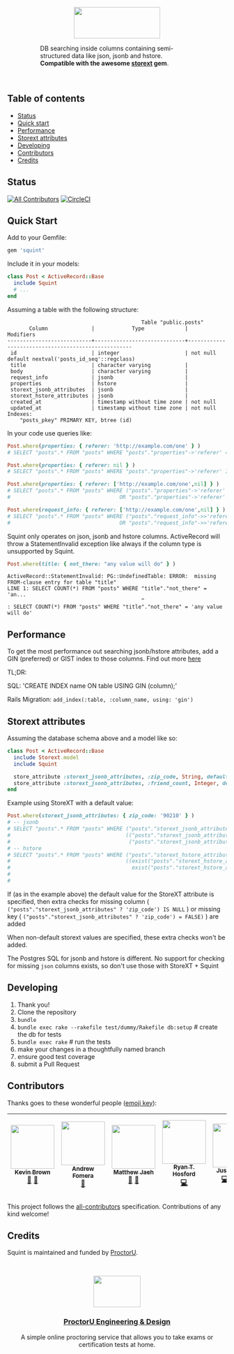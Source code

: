 <p align="center">
  <a href="https://twitter.com/ProctorUEng">
    <img src="https://s3-us-west-2.amazonaws.com/dev-team-resources/squint-wordmark.svg" width=198 height=72>
  </a>

  <p align="center">
    <div style="width:70%;margin:0 auto;">
      DB searching inside columns containing semi-structured data like json,
      jsonb and hstore. <strong>Compatible with the awesome
      <a href="https://github.com/G5/storext">storext</a> gem</strong>.
    </div>
  </p>
</p>

<br>

## Table of contents

- [Status](#status)
- [Quick start](#quick-start)
- [Performance](#performance)
- [Storext attributes](#storext-attributes)
- [Developing](#developing)
- [Contributors](#contributors)
- [Credits](#credits)

## Status
[![All Contributors](https://img.shields.io/badge/all_contributors-7-orange.svg?style=flat-square)](#contributors)
[![CircleCI](https://circleci.com/gh/ProctorU/squint.svg?style=svg)](https://circleci.com/gh/ProctorU/squint)

## Quick Start

Add to your Gemfile:

```ruby
gem 'squint'
```

Include it in your models:

```ruby
class Post < ActiveRecord::Base
  include Squint
  # ...
end
```

Assuming a table with the following structure:
```
                                           Table "public.posts"
       Column              |            Type             |                     Modifiers
---------------------------+-----------------------------+----------------------------------------------------
 id                        | integer                     | not null default nextval('posts_id_seq'::regclass)
 title                     | character varying           |
 body                      | character varying           |
 request_info              | jsonb                       |
 properties                | hstore                      |
 storext_jsonb_attributes  | jsonb                       |
 storext_hstore_attributes | jsonb                       |
 created_at                | timestamp without time zone | not null
 updated_at                | timestamp without time zone | not null
Indexes:
    "posts_pkey" PRIMARY KEY, btree (id)
```

In your code use queries like:
```ruby
Post.where(properties: { referer: 'http://example.com/one' } )
# SELECT "posts".* FROM "posts" WHERE "posts"."properties"->'referer' = 'http://example.com/one'

Post.where(properties: { referer: nil } )
# SELECT "posts".* FROM "posts" WHERE "posts"."properties"->'referer' IS NULL

Post.where(properties: { referer: ['http://example.com/one',nil] } )
# SELECT "posts".* FROM "posts" WHERE ("posts"."properties"->'referer' = 'http://example.com/one'
#                                   OR "posts"."properties"->'referer' IS NULL)

Post.where(request_info: { referer: ['http://example.com/one',nil] } )
# SELECT "posts".* FROM "posts" WHERE ("posts"."request_info"->>'referer' = 'http://example.com/one'
#                                   OR "posts"."request_info"->>'referer' IS NULL)
```

Squint only operates on json, jsonb and hstore columns.   ActiveRecord
will throw a StatementInvalid exception like always if the column type is unsupported by
Squint.

```ruby
Post.where(title: { not_there: "any value will do" } )
```

```
ActiveRecord::StatementInvalid: PG::UndefinedTable: ERROR:  missing FROM-clause entry for table "title"
LINE 1: SELECT COUNT(*) FROM "posts" WHERE "title"."not_there" = 'an...
                                           ^
: SELECT COUNT(*) FROM "posts" WHERE "title"."not_there" = 'any value will do'
```

## Performance
To get the most performance out searching jsonb/hstore attributes, add a GIN (preferred) or
GIST index to those columns.   Find out more
[here](https://www.postgresql.org/docs/9.5/static/textsearch-indexes.html)

TL;DR:

SQL: 'CREATE INDEX name ON table USING GIN (column);'

Rails Migration: `add_index(:table, :column_name, using: 'gin')`


## Storext attributes
Assuming the database schema above and a model like so:
```ruby
class Post < ActiveRecord::Base
  include Storext.model
  include Squint

  store_attribute :storext_jsonb_attributes, :zip_code, String, default: '90210'
  store_attribute :storext_jsonb_attributes, :friend_count, Integer, default: 0
end
```

Example using StoreXT with a default value:
```ruby
Post.where(storext_jsonb_attributes: { zip_code: '90210' } )
# -- jsonb
# SELECT "posts".* FROM "posts" WHERE ("posts"."storext_jsonb_attributes"->>'zip_code' = '90210' OR
#                                     (("posts"."storext_jsonb_attributes" ? 'zip_code') IS NULL OR
#                                      ("posts"."storext_jsonb_attributes" ? 'zip_code') = FALSE))
# -- hstore
# SELECT "posts".* FROM "posts" WHERE ("posts"."storext_hstore_attributes"->'zip_code' = '90210' OR
#                                     ((exist("posts"."storext_hstore_attributes", 'zip_code') = FALSE) OR
#                                       exist("posts"."storext_hstore_attributes", 'zip_code') IS NULL))
#
#
```
If (as in the example above) the default value for the StoreXT attribute is specified, then extra
checks for missing column ( `("posts"."storext_jsonb_attributes" ? 'zip_code') IS NULL` ) or
missing key ( `("posts"."storext_jsonb_attributes" ? 'zip_code') = FALSE)` ) are added

When non-default storext values are specified, these extra checks won't be added.

The Postgres SQL for jsonb and hstore is different.   No support for checking for missing `json`
columns exists, so don't use those with StoreXT + Squint

## Developing

1. Thank you!
1. Clone the repository
1. `bundle`
1. `bundle exec rake --rakefile test/dummy/Rakefile db:setup` # create the db for tests
1. `bundle exec rake`   # run the tests
1. make your changes in a thoughtfully named branch
1. ensure good test coverage
1. submit a Pull Request

## Contributors

Thanks goes to these wonderful people ([emoji key](https://github.com/kentcdodds/all-contributors#emoji-key)):

<!-- ALL-CONTRIBUTORS-LIST:START - Do not remove or modify this section -->
| [<img src="https://avatars2.githubusercontent.com/u/864581?v=3" width="100px;"/><br /><sub>Kevin Brown</sub>](https://github.com/chevinbrown)<br />[🎨](#design-chevinbrown "Design") [👀](#review-chevinbrown "Reviewed Pull Requests") | [<img src="https://avatars2.githubusercontent.com/u/1741179?v=3" width="100px;"/><br /><sub>Andrew Fomera</sub>](http://andrewfomera.com)<br />[👀](#review-king601 "Reviewed Pull Requests") | [<img src="https://avatars2.githubusercontent.com/u/1785682?v=3" width="100px;"/><br /><sub>Matthew Jaeh</sub>](https://github.com/Jaehdawg)<br />[🎨](#design-Jaehdawg "Design") [👀](#review-Jaehdawg "Reviewed Pull Requests") | [<img src="https://avatars2.githubusercontent.com/u/708692?v=3" width="100px;"/><br /><sub>Ryan T. Hosford</sub>](https://github.com/rthbound)<br />[💻](https://github.com/ProctorU/squint/commits?author=rthbound "Code") | [<img src="https://avatars0.githubusercontent.com/u/3933204?v=3" width="100px;"/><br /><sub>Justin Licata</sub>](https://twitter.com/justinlicata)<br />[💻](https://github.com/ProctorU/squint/commits?author=licatajustin "Code") [🎨](#design-licatajustin "Design") [📖](https://github.com/ProctorU/squint/commits?author=licatajustin "Documentation") [👀](#review-licatajustin "Reviewed Pull Requests") | [<img src="https://avatars2.githubusercontent.com/u/97011?v=3" width="100px;"/><br /><sub>David H. Wilkins</sub>](http://conecuh.com)<br />[💬](#question-dwilkins "Answering Questions") [🐛](https://github.com/ProctorU/squint/issues?q=author%3Adwilkins "Bug reports") [💻](https://github.com/ProctorU/squint/commits?author=dwilkins "Code") [🎨](#design-dwilkins "Design") [📖](https://github.com/ProctorU/squint/commits?author=dwilkins "Documentation") [💡](#example-dwilkins "Examples") [👀](#review-dwilkins "Reviewed Pull Requests") [⚠️](https://github.com/ProctorU/squint/commits?author=dwilkins "Tests") | [<img src="https://avatars3.githubusercontent.com/u/19173815?v=3" width="100px;"/><br /><sub>Jay Wright</sub>](https://github.com/TheJayWright)<br />[👀](#review-TheJayWright "Reviewed Pull Requests") |
| :---: | :---: | :---: | :---: | :---: | :---: | :---: |
<!-- ALL-CONTRIBUTORS-LIST:END -->

This project follows the [all-contributors](https://github.com/kentcdodds/all-contributors) specification. Contributions of any kind welcome!

## Credits

Squint is maintained and funded by [ProctorU](https://twitter.com/ProctorUEng).

<br>

<p align="center">
  <a href="https://twitter.com/ProctorUEng">
    <img src="https://s3-us-west-2.amazonaws.com/dev-team-resources/procki-eyes.svg" width=108 height=72>
  </a>

  <h3 align="center">
    <a href="https://twitter.com/ProctorUEng">ProctorU Engineering & Design</a>
  </h3>

  <p align="center">
    A simple online proctoring service that allows you to take exams or certification tests at home.
  </p>
</p>
